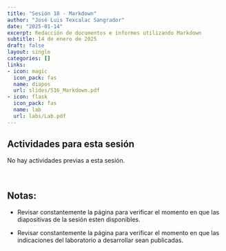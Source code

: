 ```yaml
---
title: "Sesión 18 - Markdown"
author: "José Luis Texcalac Sangrador"
date: "2025-01-14"
excerpt: Redacción de documentos e informes utilizando Markdown
subtitle: 14 de enero de 2025
draft: false
layout: single
categories: []
links:
- icon: magic
  icon_pack: fas
  name: diapos
  url: slides/S16_Markdown.pdf
- icon: flask
  icon_pack: fas
  name: lab
  url: labs/Lab.pdf
---
```


## Actividades para esta sesión 

No hay actividades previas a esta sesión.

&nbsp;

## Notas:

* Revisar constantemente la página para verificar el momento en que las 
diapositivas de la sesión esten disponibles.

* Revisar constantemente la página para verificar el momento en que las 
indicaciones del laboratorio a desarrollar sean publicadas.

&nbsp;
